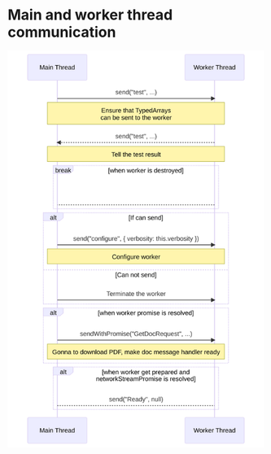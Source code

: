 # Main and worker thread communication

![between main and worker thread](./assets/communication.svg)
